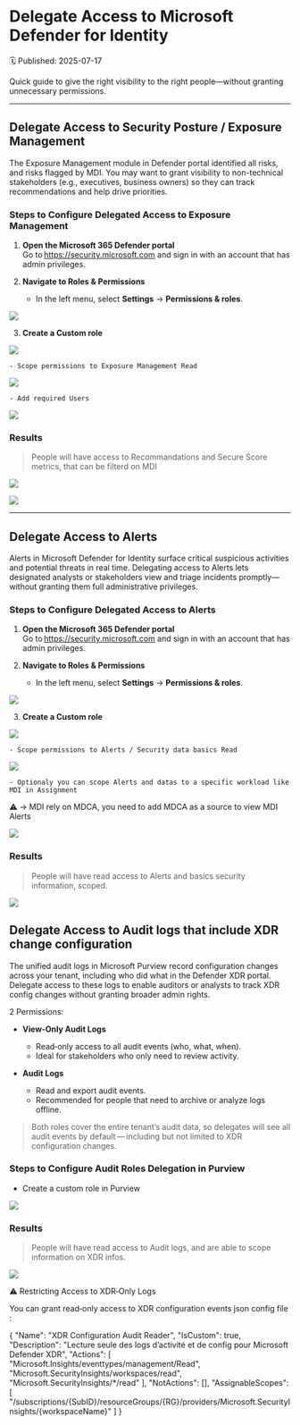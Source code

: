 # Delegate Access to Microsoft Defender for Identity
🗓️ Published: 2025-07-17

Quick guide to give the right visibility to the right people—without granting unnecessary permissions.

---

## Delegate Access to Security Posture / Exposure Management  

The Exposure Management module in Defender portal identified all risks, and risks flagged by MDI.
You may want to grant visibility to non-technical stakeholders (e.g., executives, business owners) so they can track recommendations and help drive priorities.

### Steps to Configure Delegated Access to Exposure Management 

1. **Open the Microsoft 365 Defender portal**  
   Go to https://security.microsoft.com and sign in with an account that has admin privileges.

2. **Navigate to Roles & Permissions**  
   - In the left menu, select **Settings** → **Permissions & roles**.  

![](assets/Delegate%20Access%20to%20MDI/2025-07-17-16-42-37.png)

3. **Create a Custom role**  

![](assets/Delegate%20Access%20to%20MDI/2025-07-17-16-43-07.png)

    - Scope permissions to Exposure Management Read

![](assets/Delegate%20Access%20to%20MDI/2025-07-17-16-43-26.png)

    - Add required Users

![](assets/Delegate%20Access%20to%20MDI/2025-07-17-16-44-06.png)


### Results

> People will have access to Recommandations and Secure Score metrics, that can be filterd on MDI

![](assets/Delegate%20Access%20to%20MDI/2025-07-17-16-45-12.png)

![](assets/Delegate%20Access%20to%20MDI/2025-07-17-16-46-16.png)

---

## Delegate Access to Alerts  

Alerts in Microsoft Defender for Identity surface critical suspicious activities and potential threats in real time. Delegating access to Alerts lets designated analysts or stakeholders view and triage incidents promptly—without granting them full administrative privileges.

### Steps to Configure Delegated Access to Alerts  

1. **Open the Microsoft 365 Defender portal**  
   Go to https://security.microsoft.com and sign in with an account that has admin privileges.

2. **Navigate to Roles & Permissions**  
   - In the left menu, select **Settings** → **Permissions & roles**.  

![](assets/Delegate%20Access%20to%20MDI/2025-07-17-16-42-37.png)

3. **Create a Custom role** 

![](assets/Delegate%20Access%20to%20MDI/2025-07-17-17-07-12.png)

    - Scope permissions to Alerts / Security data basics Read

![](assets/Delegate%20Access%20to%20MDI/2025-07-17-17-08-07.png)

    - Optionaly you can scope Alerts and datas to a specific workload like MDI in Assignment
  ⚠️ -> MDI rely on MDCA, you need to add MDCA as a source to view MDI Alerts  

![](assets/Delegate%20Access%20to%20MDI/2025-07-17-17-19-25.png)


### Results

> People will have read access to Alerts and basics security information, scoped.

![](assets/Delegate%20Access%20to%20MDI/2025-07-17-17-20-29.png)



## Delegate Access to Audit logs that include XDR change configuration  

The unified audit logs in Microsoft Purview record configuration changes across your tenant, including who did what in the Defender XDR portal.
Delegate access to these logs to enable auditors or analysts to track XDR config changes without granting broader admin rights.

2 Permissions:

- **View‑Only Audit Logs**  
  - Read‑only access to all audit events (who, what, when).  
  - Ideal for stakeholders who only need to review activity.

- **Audit Logs**  
  - Read and export audit events.  
  - Recommended for people that need to archive or analyze logs offline.

> Both roles cover the entire tenant’s audit data, so delegates will see all audit events by default — including but not limited to XDR configuration changes.

### Steps to Configure Audit Roles Delegation in Purview

- Create a custom role in Purview

![](assets/Delegate%20Access%20to%20MDI/2025-07-17-17-59-30.png)

### Results

> People will have read access to Audit logs, and are able to scope information on XDR infos.

![](assets/Delegate%20Access%20to%20MDI/2025-07-17-18-00-34.png)


⚠️ Restricting Access to XDR‑Only Logs

You can grant read‑only access to XDR configuration events json config file :

{
  "Name": "XDR Configuration Audit Reader",
  "IsCustom": true,
  "Description": "Lecture seule des logs d’activité et de config pour Microsoft Defender XDR",
  "Actions": [
    "Microsoft.Insights/eventtypes/management/Read",
    "Microsoft.SecurityInsights/workspaces/read",
    "Microsoft.SecurityInsights/*/read"
  ],
  "NotActions": [],
  "AssignableScopes": [
    "/subscriptions/{SubID}/resourceGroups/{RG}/providers/Microsoft.SecurityInsights/{workspaceName}"
  ]
}
